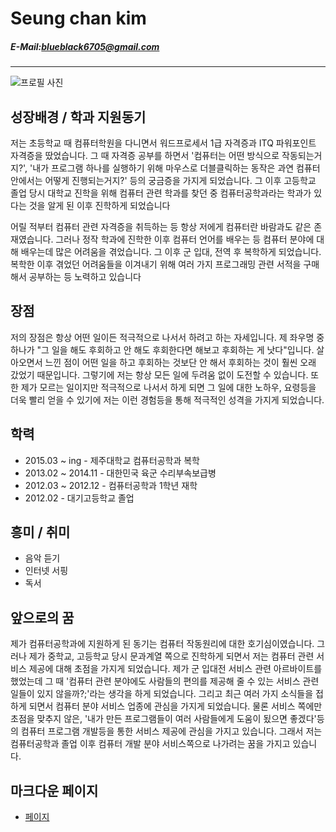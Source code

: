 # Seung chan kim
##### E-Mail:blueblack6705@gmail.com
----------------------------------------
![프로필 사진](http://ifh.cc/g/7ap2.jpg)
## 성장배경 / 학과 지원동기
저는 초등학교 때 컴퓨터학원을 다니면서 워드프로세서 1급 자격증과 ITQ 파워포인트 자격증을 땄었습니다. 그 때 자격증 공부를 하면서 '컴퓨터는 어떤 방식으로 작동되는거지?', '내가 프로그램 하나를 실행하기 위해 마우스로 더블클릭하는 동작은 과연 컴퓨터 안에서는 어떻게 진행되는거지?' 등의 궁금증을 가지게 되었습니다. 그 이후 고등학교 졸업 당시 대학교 진학을 위해 컴퓨터 관련 학과를 찾던 중 컴퓨터공학과라는 학과가 있다는 것을 알게 된 이후 진학하게 되었습니다

어릴 적부터 컴퓨터 관련 자격증을 취득하는 등 항상 저에게 컴퓨터란 바람과도 같은 존재였습니다. 그러나 정작 학과에 진학한 이후 컴퓨터 언어를 배우는 등 컴퓨터 분야에 대해 배우는데 많은 어려움을 겪었습니다. 그 이후 군 입대, 전역 후 복학하게 되었습니다. 복학한 이후 겪었던 어려움들을 이겨내기 위해 여러 가지 프로그래밍 관련 서적을 구매해서 공부하는 등 노력하고 있습니다

## 장점
저의 장점은 항상 어떤 일이든 적극적으로 나서서 하려고 하는 자세입니다. 제 좌우명 중 하나가 "그 일을 해도 후회하고 안 해도 후회한다면 해보고 후회하는 게 낫다"입니다. 살아오면서 느낀 점이 어떤 일을 하고 후회하는 것보단 안 해서 후회하는 것이 훨씬 오래 갔었기 때문입니다. 그렇기에 저는 항상 모든 일에 두려움 없이 도전할 수 있습니다. 또한 제가 모르는 일이지만 적극적으로 나서서 하게 되면 그 일에 대한 노하우, 요령등을 더욱 빨리 얻을 수 있기에 저는 이런 경험등을 통해 적극적인 성격을 가지게 되었습니다.

## 학력
+ 2015.03 ~ ing - 제주대학교 컴퓨터공학과 복학
+ 2013.02 ~ 2014.11 - 대한민국 육군 수리부속보급병
+ 2012.03 ~ 2012.12 - 컴퓨터공학과 1학년 재학
+ 2012.02 - 대기고등학교 졸업

## 흥미 / 취미
+ 음악 듣기
+ 인터넷 서핑
+ 독서

## 앞으로의 꿈
제가 컴퓨터공학과에 지원하게 된 동기는 컴퓨터 작동원리에 대한 호기심이였습니다. 그러나 제가 중학교, 고등학교 당시 문과계열 쪽으로 진학하게 되면서 저는 컴퓨터 관련 서비스 제공에 대해 초점을 가지게 되었습니다. 제가 군 입대전 서비스 관련 아르바이트를 했었는데 그 때 '컴퓨터 관련 분야에도 사람들의 편의를 제공해 줄 수 있는 서비스 관련 일들이 있지 않을까?;'라는 생각을 하게 되었습니다. 그리고 최근 여러 가지 소식들을 접하게 되면서 컴퓨터 분야 서비스 업종에 관심을 가지게 되었습니다. 물론 서비스 쪽에만 초점을 맞추지 않은, '내가 만든 프로그램들이 여러 사람들에게 도움이 됬으면 좋겠다'등의 컴퓨터 프로그램 개발등을 통한 서비스 제공에 관심을 가지고 있습니다. 그래서 저는 컴퓨터공학과 졸업 이후 컴퓨터 개발 분야 서비스쪽으로 나가려는 꿈을 가지고 있습니다.

## 마크다운 페이지
* [페이지](https://github.com/chappi12/chappi12.github.io/blob/master/chappi12%20%EC%9E%90%EA%B8%B0%EC%86%8C%EA%B0%9C%EC%84%9C.md)
